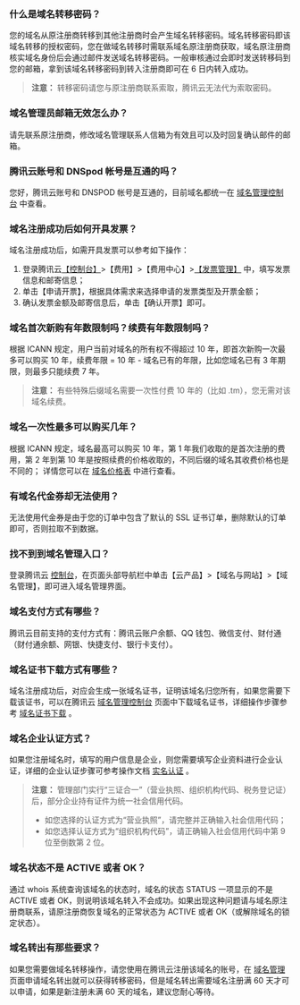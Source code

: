 ### 什么是域名转移密码？
您的域名从原注册商转移到其他注册商时会产生域名转移密码。域名转移密码即该域名转移的授权密码，您在做域名转移时需联系域名原注册商获取，域名原注册商核实域名身份后会通过邮件发送域名转移密码。一般审核通过会即时发送转移码到您的邮箱，拿到该域名转移密码到转入注册商即可在 6 日内转入成功。
>**注意：**
>转移密码请您与原注册商联系索取，腾讯云无法代为索取密码。

### 域名管理员邮箱无效怎么办？
请先联系原注册商，修改域名管理联系人信箱为有效且可以及时回复确认邮件的邮箱。

### 腾讯云账号和 DNSpod 帐号是互通的吗？
您好，腾讯云账号和 DNSPOD 帐号是互通的，目前域名都统一在 [域名管理控制台](https://console.cloud.tencent.com/domain/mydomain) 中查看。

### 域名注册成功后如何开具发票？
域名注册成功后，如需开具发票可以参考如下操作：
1. 登录腾讯云[【控制台】](https://console.cloud.tencent.com/)>【费用】>【费用中心】>[【发票管理】](https://console.cloud.tencent.com/account/invoice) 中，填写发票信息和邮寄信息；
2. 单击【申请开票】，根据具体需求来选择申请的发票类型及开票金额；
3. 确认发票金额及邮寄信息后，单击【确认开票】即可。

### 域名首次新购有年数限制吗？续费有年数限制吗？
根据 ICANN 规定，用户当前对域名的所有权不得超过 10 年，即首次新购一次最多可以购买 10 年，续费年限 = 10 年 - 域名已有的年限，比如您域名已有 3 年期限，则最多只能续费 7 年。 
>**注意：**
>有些特殊后缀域名需要一次性付费 10 年的（比如 .tm），您无需对该域名续费。

### 域名一次性最多可以购买几年？
根据 ICANN 规定，域名最高可以购买 10 年，第 1 年我们收取的是首次注册的费用，第 2 年到第 10 年是按照续费的价格收取的，不同后缀的域名其收费价格也是不同的； 
详情您可以在 [域名价格表](https://buy.cloud.tencent.com/domain?price=1) 中进行查看。

### 有域名代金券却无法使用？
无法使用代金券是由于您的订单中包含了默认的 SSL 证书订单，删除默认的订单即可，否则拉取不到数据。

### 找不到到域名管理入口？
登录腾讯云 [控制台](https://console.cloud.tencent.com/)，在页面头部导航栏中单击【云产品】>【域名与网站】>【域名管理】，即可进入域名管理界面。 

### 域名支付方式有哪些？
腾讯云目前支持的支付方式有：腾讯云账户余额、QQ 钱包、微信支付、财付通（财付通余额、网银、快捷支付、银行卡支付）。

### 域名证书下载方式有哪些？
域名注册成功后，对应会生成一张域名证书，证明该域名归您所有，如果您需要下载该证书，可以在腾讯云 [域名管理控制台](https://console.cloud.tencent.com/domain/mydomain) 页面中下载域名证书，详细操作步骤参考 [域名证书下载](https://cloud.tencent.com/document/product/242/3647) 。

### 域名企业认证方式？
如果您注册域名时，填写的用户信息是企业，则您需要填写企业资料进行企业认证，详细的企业认证步骤可参考操作文档  [实名认证](https://cloud.tencent.com/document/product/242/6707#.E4.BC.81.E4.B8.9A.E8.AE.A4.E8.AF.81) 。

>**注意：**
>管理部门实行“三证合一”（营业执照、组织机构代码、税务登记证）后，部分企业持有证件为统一社会信用代码。
>- 如您选择的认证方式为“营业执照”，请完整并正确输入社会信用代码；
>- 如您选择认证方式为“组织机构代码”，请正确输入社会信用代码中第 9 位至倒数第 2 位。

### 域名状态不是 ACTIVE 或者 OK？
通过 whois 系统查询该域名的状态时，域名的状态 STATUS 一项显示的不是 ACTIVE 或者 OK，则说明该域名转入不会成功。如果出现这种问题请与域名原注册商联系，请原注册商恢复域名的正常状态为 ACTIVE 或者 OK（或解除域名的锁定状态）。
  
### 域名转出有那些要求？
如果您需要做域名转移操作，请您使用在腾讯云注册该域名的账号，在 [域名管理](https://console.cloud.tencent.com/domain)  页面申请域名转出就可以获得转移密码，但是域名转出需要域名注册满 60 天才可以申请，如果是新注册未满 60 天的域名，建议您耐心等待。








